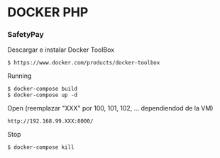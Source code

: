# DOCKER PHP
### SafetyPay

Descargar e instalar Docker ToolBox
```
$ https://www.docker.com/products/docker-toolbox
```

Running
```
$ docker-compose build
$ docker-compose up -d
```

Open (reemplazar "XXX" por 100, 101, 102, ... dependiendod de la VM)
```
http://192.168.99.XXX:8000/
```


Stop
```
$ docker-compose kill
```


